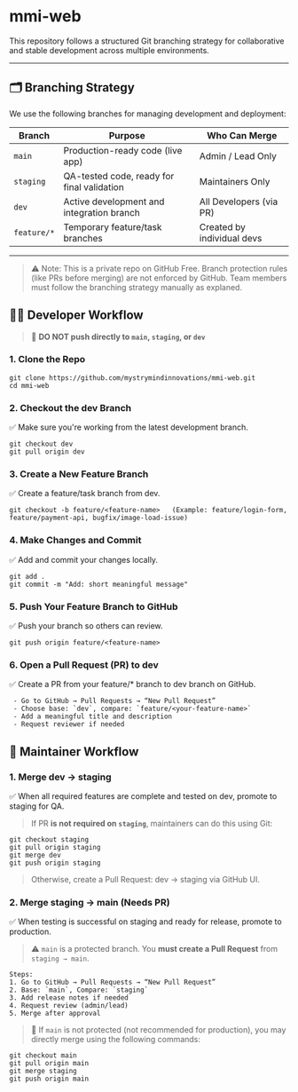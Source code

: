 # mmi-web

This repository follows a structured Git branching strategy for collaborative and stable development across multiple environments.

---

## 🗂️ Branching Strategy

We use the following branches for managing development and deployment:

| Branch       | Purpose                                      | Who Can Merge               |
|--------------|----------------------------------------------|-----------------------------|
| `main`       | Production-ready code (live app)             | Admin / Lead Only           |
| `staging`    | QA-tested code, ready for final validation   | Maintainers Only            |
| `dev`        | Active development and integration branch    | All Developers (via PR)     |
| `feature/*`  | Temporary feature/task branches              | Created by individual devs  |

---

>
>⚠️ Note: This is a private repo on GitHub Free. Branch protection rules (like PRs before merging) are not enforced by GitHub. Team members must follow the branching strategy manually as explaned.
>

## 🧑‍💻 Developer Workflow
> 🚫 **DO NOT push directly to `main`, `staging`, or `dev`**

### 1. Clone the Repo
```
git clone https://github.com/mystrymindinnovations/mmi-web.git
cd mmi-web
``` 

### 2. Checkout the dev Branch
✅ Make sure you're working from the latest development branch.
```
git checkout dev
git pull origin dev
```

### 3. Create a New Feature Branch
✅ Create a feature/task branch from dev.
```
git checkout -b feature/<feature-name>   (Example: feature/login-form, feature/payment-api, bugfix/image-load-issue)
```

### 4. Make Changes and Commit
✅ Add and commit your changes locally.
```
git add .
git commit -m "Add: short meaningful message"
```

### 5. Push Your Feature Branch to GitHub
✅ Push your branch so others can review.
```
git push origin feature/<feature-name>
```

### 6. Open a Pull Request (PR) to dev
✅ Create a PR from your feature/* branch to dev branch on GitHub.
```
 - Go to GitHub → Pull Requests → “New Pull Request”
 - Choose base: `dev`, compare: `feature/<your-feature-name>`
 - Add a meaningful title and description
 - Request reviewer if needed
```


## 🔄 Maintainer Workflow

### 1. Merge dev → staging
✅ When all required features are complete and tested on dev, promote to staging for QA.
> If PR **is not required on `staging`**, maintainers can do this using Git:
```
git checkout staging
git pull origin staging
git merge dev
git push origin staging
```
> Otherwise, create a Pull Request: dev → staging via GitHub UI.

### 2. Merge staging → main (Needs PR)
✅ When testing is successful on staging and ready for release, promote to production.
> ⚠️ `main` is a protected branch. You **must create a Pull Request** from `staging → main`.
```
Steps:
1. Go to GitHub → Pull Requests → “New Pull Request”
2. Base: `main`, Compare: `staging`
3. Add release notes if needed
4. Request review (admin/lead)
5. Merge after approval
```

> 🔁 If `main` is not protected (not recommended for production), you may directly merge using the following commands:
```
git checkout main
git pull origin main
git merge staging
git push origin main
```